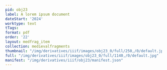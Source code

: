 ```yaml
---
pid: obj23
label: A lorem ipsum document
dateStart: '2024'
worktype: text
tTags: 
format: pdf
order: '22'
layout: medfrag_item
collection: medievalfragments
thumbnail: "/img/derivatives/iiif/images/obj23_0/full/250,/0/default.jpg"
full: "/img/derivatives/iiif/images/obj23_0/full/1140,/0/default.jpg"
manifest: "/img/derivatives/iiif/obj23/manifest.json"
---
```

